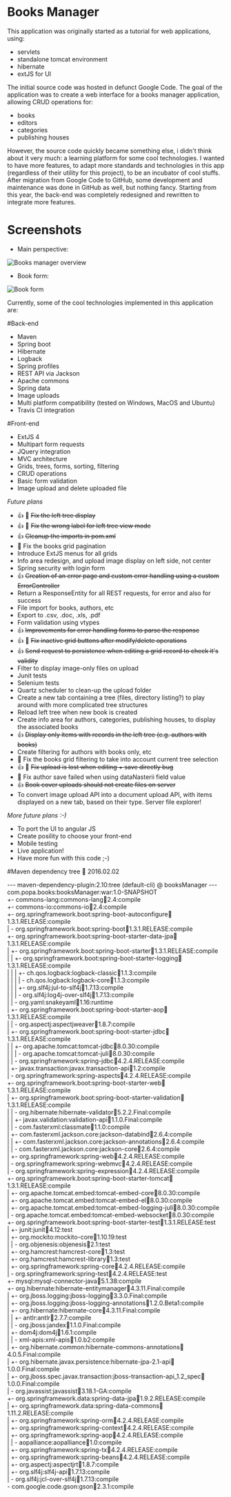 # Books Manager

This application was originally started as a tutorial for web applications, using:

 * servlets
 * standalone tomcat environment
 * hibernate
 * extJS for UI

The initial source code was hosted in defunct Google Code. The goal of the application was to create a web interface 
for a books manager application, allowing CRUD operations for:

 * books
 * editors
 * categories
 * publishing houses

However, the source code quickly became something else, i didn't think about it very much: a learning platform for some
cool technologies. I wanted to have more features, to adapt more standards and technologies in this app (regardless of 
their utility for this project), to be an incubator of cool stuffs. After migration from Google Code to GitHub, some 
development and maintenance was done in GitHub as well, but nothing fancy. Starting from this year, the back-end was
completely redesigned and rewritten to integrate more features.

# Screenshots

 * Main perspective:
 
 ![Books manager overview](http://i64.tinypic.com/2lduk94.png)
 
 * Book form:
 
 ![Book form](http://i63.tinypic.com/sm5yj8.png)

Currently, some of the cool technologies implemented in this application are:

#Back-end
    
* Maven
* Spring boot
* Hibernate
* Logback
* Spring profiles
* REST API via Jackson
* Apache commons
* Spring data
* Image uploads
* Multi platform compatibility (tested on Windows, MacOS and Ubuntu)
* Travis CI integration
    
#Front-end
  
* ExtJS 4
* Multipart form requests
* JQuery integration
* MVC architecture
* Grids, trees, forms, sorting, filtering
* CRUD operations
* Basic form validation
* Image upload and delete uploaded file
    
<i>Future plans</i>
  
* :thumbsup: :frog: ~~Fix the left tree display~~
* :thumbsup: :frog: ~~Fix the wrong label for left tree view mode~~
* :thumbsup: ~~Cleanup the imports in pom.xml~~
* :frog: Fix the books grid pagination
* Introduce ExtJS menus for all grids
* Info area redesign, and upload image display on left side, not center
* Spring security with login form
* :thumbsup: ~~Creation of an error page and custom error handling using a custom ErrorController~~
* Return a ResponseEntity for all REST requests, for error and also for success
* File import for books, authors, etc
* Export to .csv, .doc, .xls, .pdf
* Form validation using vtypes
* :thumbsup: ~~Improvements for error handling forms to parse the response~~
* :thumbsup: :frog: ~~Fix inactive grid buttons after modify/delete operations~~
* :thumbsup: ~~Send request to persistence when editing a grid record to check it's validity~~
* Filter to display image-only files on upload
* Junit tests
* Selenium tests
* Quartz scheduler to clean-up the upload folder
* Create a new tab containing a tree (files, directory listing?) to play around with more complicated tree structures
* Reload left tree when new book is created
* Create info area for authors, categories, publishing houses, to display the associated books
* :thumbsup: ~~Display only items with records in the left tree (e.g. authors with books)~~
* Create filtering for authors with books only, etc
* :frog: Fix the books grid filtering to take into account current tree selection
* :thumbsup: :frog: ~~Fix upload is lost when editing + save directly bug~~
* :frog: Fix author save failed when using dataNasterii field value
* :thumbsup: ~~Book cover uploads should not create files on server~~
* To convert image upload API into a document upload API, with items displayed on a new tab, based on their type. Server file explorer!
    
<i>More future plans :-) </i>
  
* To port the UI to angular JS
* Create posility to choose your front-end
* Mobile testing
* Live application!
* Have more fun with this code ;-)

#Maven dependency tree :date: 2016.02.02
 
 --- maven-dependency-plugin:2.10:tree (default-cli) @ booksManager ---   
 com.popa.books:booksManager:war:1.0-SNAPSHOT   
 +- commons-lang:commons-lang:jar:2.4:compile   
 +- commons-io:commons-io:jar:2.4:compile   
 +- org.springframework.boot:spring-boot-autoconfigure:jar:1.3.1.RELEASE:compile   
 |  \- org.springframework.boot:spring-boot:jar:1.3.1.RELEASE:compile   
 +- org.springframework.boot:spring-boot-starter-data-jpa:jar:1.3.1.RELEASE:compile   
 |  +- org.springframework.boot:spring-boot-starter:jar:1.3.1.RELEASE:compile   
 |  |  +- org.springframework.boot:spring-boot-starter-logging:jar:1.3.1.RELEASE:compile   
 |  |  |  +- ch.qos.logback:logback-classic:jar:1.1.3:compile   
 |  |  |  |  \- ch.qos.logback:logback-core:jar:1.1.3:compile   
 |  |  |  +- org.slf4j:jul-to-slf4j:jar:1.7.13:compile   
 |  |  |  \- org.slf4j:log4j-over-slf4j:jar:1.7.13:compile   
 |  |  \- org.yaml:snakeyaml:jar:1.16:runtime   
 |  +- org.springframework.boot:spring-boot-starter-aop:jar:1.3.1.RELEASE:compile   
 |  |  \- org.aspectj:aspectjweaver:jar:1.8.7:compile   
 |  +- org.springframework.boot:spring-boot-starter-jdbc:jar:1.3.1.RELEASE:compile   
 |  |  +- org.apache.tomcat:tomcat-jdbc:jar:8.0.30:compile   
 |  |  |  \- org.apache.tomcat:tomcat-juli:jar:8.0.30:compile   
 |  |  \- org.springframework:spring-jdbc:jar:4.2.4.RELEASE:compile   
 |  +- javax.transaction:javax.transaction-api:jar:1.2:compile   
 |  \- org.springframework:spring-aspects:jar:4.2.4.RELEASE:compile   
 +- org.springframework.boot:spring-boot-starter-web:jar:1.3.1.RELEASE:compile   
 |  +- org.springframework.boot:spring-boot-starter-validation:jar:1.3.1.RELEASE:compile   
 |  |  \- org.hibernate:hibernate-validator:jar:5.2.2.Final:compile   
 |  |     +- javax.validation:validation-api:jar:1.1.0.Final:compile   
 |  |     \- com.fasterxml:classmate:jar:1.1.0:compile   
 |  +- com.fasterxml.jackson.core:jackson-databind:jar:2.6.4:compile   
 |  |  +- com.fasterxml.jackson.core:jackson-annotations:jar:2.6.4:compile   
 |  |  \- com.fasterxml.jackson.core:jackson-core:jar:2.6.4:compile   
 |  +- org.springframework:spring-web:jar:4.2.4.RELEASE:compile   
 |  \- org.springframework:spring-webmvc:jar:4.2.4.RELEASE:compile   
 |     \- org.springframework:spring-expression:jar:4.2.4.RELEASE:compile   
 +- org.springframework.boot:spring-boot-starter-tomcat:jar:1.3.1.RELEASE:compile   
 |  +- org.apache.tomcat.embed:tomcat-embed-core:jar:8.0.30:compile   
 |  +- org.apache.tomcat.embed:tomcat-embed-el:jar:8.0.30:compile   
 |  +- org.apache.tomcat.embed:tomcat-embed-logging-juli:jar:8.0.30:compile   
 |  \- org.apache.tomcat.embed:tomcat-embed-websocket:jar:8.0.30:compile   
 +- org.springframework.boot:spring-boot-starter-test:jar:1.3.1.RELEASE:test   
 |  +- junit:junit:jar:4.12:test   
 |  +- org.mockito:mockito-core:jar:1.10.19:test   
 |  |  \- org.objenesis:objenesis:jar:2.1:test   
 |  +- org.hamcrest:hamcrest-core:jar:1.3:test   
 |  +- org.hamcrest:hamcrest-library:jar:1.3:test   
 |  +- org.springframework:spring-core:jar:4.2.4.RELEASE:compile   
 |  \- org.springframework:spring-test:jar:4.2.4.RELEASE:test   
 +- mysql:mysql-connector-java:jar:5.1.38:compile   
 +- org.hibernate:hibernate-entitymanager:jar:4.3.11.Final:compile   
 |  +- org.jboss.logging:jboss-logging:jar:3.3.0.Final:compile   
 |  +- org.jboss.logging:jboss-logging-annotations:jar:1.2.0.Beta1:compile   
 |  +- org.hibernate:hibernate-core:jar:4.3.11.Final:compile   
 |  |  +- antlr:antlr:jar:2.7.7:compile   
 |  |  \- org.jboss:jandex:jar:1.1.0.Final:compile   
 |  +- dom4j:dom4j:jar:1.6.1:compile   
 |  |  \- xml-apis:xml-apis:jar:1.0.b2:compile   
 |  +- org.hibernate.common:hibernate-commons-annotations:jar:4.0.5.Final:compile   
 |  +- org.hibernate.javax.persistence:hibernate-jpa-2.1-api:jar:1.0.0.Final:compile   
 |  +- org.jboss.spec.javax.transaction:jboss-transaction-api_1.2_spec:jar:1.0.0.Final:compile   
 |  \- org.javassist:javassist:jar:3.18.1-GA:compile   
 +- org.springframework.data:spring-data-jpa:jar:1.9.2.RELEASE:compile   
 |  +- org.springframework.data:spring-data-commons:jar:1.11.2.RELEASE:compile   
 |  +- org.springframework:spring-orm:jar:4.2.4.RELEASE:compile   
 |  +- org.springframework:spring-context:jar:4.2.4.RELEASE:compile   
 |  +- org.springframework:spring-aop:jar:4.2.4.RELEASE:compile   
 |  |  \- aopalliance:aopalliance:jar:1.0:compile   
 |  +- org.springframework:spring-tx:jar:4.2.4.RELEASE:compile   
 |  +- org.springframework:spring-beans:jar:4.2.4.RELEASE:compile   
 |  +- org.aspectj:aspectjrt:jar:1.8.7:compile   
 |  +- org.slf4j:slf4j-api:jar:1.7.13:compile   
 |  \- org.slf4j:jcl-over-slf4j:jar:1.7.13:compile   
 \- com.google.code.gson:gson:jar:2.3.1:compile  